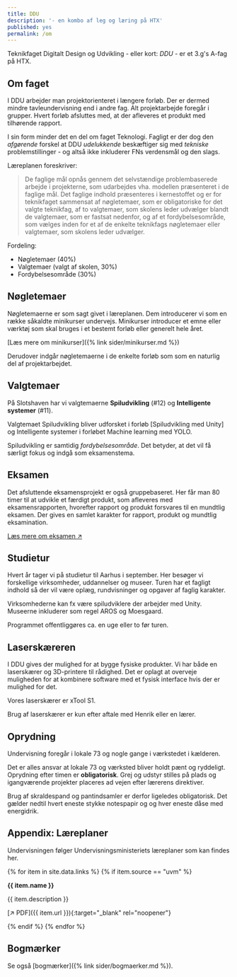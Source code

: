 ```yaml
---
title: DDU
description: '- en kombo af leg og læring på HTX'
published: yes
permalink: /om
---
```

Teknikfaget Digitalt Design og Udvikling - eller kort: _DDU_ - er et 3.g's A-fag på HTX.

## Om faget
I DDU arbejder man projektorienteret i længere forløb. Der er dermed mindre tavleundervisning end i andre fag. Alt projektarbejde foregår i grupper. Hvert forløb afsluttes med, at der afleveres et produkt med tilhørende rapport. 

I sin form minder det en del om faget Teknologi. Fagligt er der dog den _afgørende_ forskel at DDU _udelukkende_ beskæftiger sig med _tekniske_ problemstillinger - og altså ikke inkluderer FNs verdensmål og den slags. 

Læreplanen foreskriver:

> De faglige mål opnås gennem det selvstændige problembaserede arbejde i projekterne, som udarbejdes vha. modellen
> præsenteret i de faglige mål. Det faglige indhold præsenteres i kernestoffet og er for teknikfaget sammensat af nøgletemaer,
> som er obligatoriske for det valgte teknikfag, af to valgtemaer, som skolens leder udvælger blandt de valgtemaer, som er
> fastsat nedenfor, og af et fordybelsesområde, som vælges inden for et af de enkelte teknikfags nøgletemaer eller valgtemaer,
> som skolens leder udvælger.

Fordeling: 
- Nøgletemaer (40%)
- Valgtemaer (valgt af skolen, 30%)
- Fordybelsesområde (30%)

## Nøgletemaer
Nøgletemaerne er som sagt givet i læreplanen. Dem introducerer vi som en række såkaldte minikurser undervejs. 
Minikurser introducer et emne eller værktøj som skal bruges i et bestemt forløb eller generelt hele året.

[Læs mere om minikurser]({% link sider/minikurser.md %}) 

Derudover indgår nøgletemaerne i de enkelte forløb som som en naturlig del af projektarbejdet.

## Valgtemaer
På Slotshaven har vi valgtemaerne **Spiludvikling** (#12) og **Intelligente systemer** (#11). 

Valgtemaet Spiludvikling bliver udforsket i forløb [Spiludvikling med Unity] og Intelligente systemer i forløbet Machine learning med YOLO.

Spiludvikling er samtidig _fordybelsesområde_. Det betyder, at det vil få særligt fokus og indgå som eksamenstema.

## Eksamen
Det afsluttende eksamensprojekt er også gruppebaseret. Her får man 80 timer til at udvikle et færdigt produkt, som afleveres med eksamensrapporten, hvorefter rapport og produkt forsvares til en mundtlig eksamen. Der gives en samlet karakter for rapport, produkt og mundtlig eksamination. 

[Læs mere om eksamen ↗️](sider/eksamen.md)

## Studietur
Hvert år tager vi på studietur til Aarhus i september. Her besøger vi forskellige virksomheder, uddannelser og museer. Turen har et fagligt indhold så der vil være oplæg, rundvisninger og opgaver af faglig karakter. 

Virksomhederne kan fx være spiludviklere der arbejder med Unity.  Museerne inkluderer som regel AROS og Moesgaard. 

Programmet offentliggøres ca. en uge eller to før turen. 

## Laserskæreren
I DDU gives der mulighed for at bygge fysiske produkter. Vi har både en laserskærer og 3D-printere til rådighed. Det er oplagt at overveje muligheden for at kombinere software med et fysisk interface hvis der er mulighed for det. 

Vores laserskærer er xTool S1. 

Brug af laserskærer er kun efter aftale med Henrik eller en lærer.

## Oprydning
Undervisning foregår i lokale 73 og nogle gange i værkstedet i kælderen. 

Det er alles ansvar at lokale 73 og værksted bliver holdt pænt og ryddeligt. Oprydning efter timen er **obligatorisk**. 
Grej og udstyr stilles på plads og igangværende projekter placeres ad vejen efter lærerens direktiver.

Brug af skraldespand og pantindsamler er derfor ligeledes obligatorisk. Det gælder nedtil hvert eneste stykke notespapir og og hver eneste dåse med energidrik.

## Appendix: Læreplaner
Undervisningen følger Undervisningsministeriets læreplaner som kan findes her.

{% for item in site.data.links %}
{% if item.source == "uvm" %}

**{{ item.name }}** 

{{ item.description }}

[↗️ PDF]({{ item.url }}){:target="_blank" rel="noopener"}

{% endif %}
{% endfor %}

## Bogmærker
Se også [bogmærker]({% link sider/bogmaerker.md %}).
